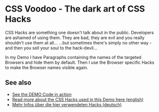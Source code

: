 CSS Voodoo - The dark art of CSS Hacks
======================================

CSS Hacks are something one doesn't talk about in the public. Developers are ashamed of using them. They are bad, they are evil and you really shouldn't use them at all...
...but sometimes there's simply no other way - and then you sell your soul to the hack-devil...

In my Demo I have Paragraphs containing the names of the targeted Browsers and hide them by default.
Then I use the Browser specific Hacks to make the Browser names visible again.

See also
--------
* [See the DEMO Code in action](http://blog.ginader.de/dev/css/hacks/index.php)
* [Read more about the CSS Hacks used in this Demo here (english)](http://blog.ginader.de/archives/2009/02/01/CSS-Voodoo-The-dark-art-of-CSS-Hacks.php)
* [Mehr Infos über die hier verwendeten Hacks (deutsch)](http://blog.ginader.de/archives/2009/02/01/CSS-Voodoo-Die-dunkle-Kunst-der-CSS-Hacks.php)
